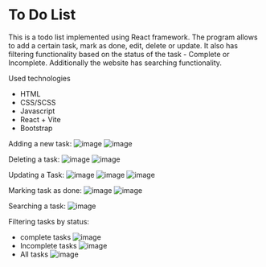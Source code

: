 # To Do List
This is a todo list implemented using React framework. The program allows to add a certain task, mark as done, edit, delete or update. It also has filtering functionality based on the status of the task - Complete or Incomplete. Additionally the website has searching functionality. 

Used technologies
* HTML
* CSS/SCSS
* Javascript
* React + Vite
* Bootstrap



Adding a new task:
![image](https://github.com/user-attachments/assets/adbee1dc-d505-43e0-999f-ef334353ceb6)
![image](https://github.com/user-attachments/assets/7a085d8a-7af4-4a04-9e85-af3d2e04b132)


Deleting a task:
![image](https://github.com/user-attachments/assets/1430d92d-490e-403a-b828-4283065b8dfa)
![image](https://github.com/user-attachments/assets/9169747a-eb0c-4103-8e48-a6d5e8370bc3)


Updating a Task:
![image](https://github.com/user-attachments/assets/acec15f2-aecf-4ad8-b303-3149ca4bed1d)
![image](https://github.com/user-attachments/assets/4275da66-9798-40c4-99e1-466112fe4377)
![image](https://github.com/user-attachments/assets/5b1f4ece-dd92-46ff-a77f-6396a2f47b44)

Marking task as done:
![image](https://github.com/user-attachments/assets/987bbdd2-b747-4463-9ea2-bd0285fd46b6)
![image](https://github.com/user-attachments/assets/d362326c-d64f-45fb-9d8a-41ef5811c9fc)

Searching a task:
![image](https://github.com/user-attachments/assets/78705ac4-b4f5-4a12-b461-19b4e6386e7f)


Filtering tasks by status:
* complete tasks
  ![image](https://github.com/user-attachments/assets/93632919-34d0-4516-8fe7-0a114d19d5af)
* Incomplete tasks
  ![image](https://github.com/user-attachments/assets/ad9763da-a4d4-4855-bc61-f3961621f50f)
* All tasks
  ![image](https://github.com/user-attachments/assets/bc52e891-8881-4aff-88ec-88ab0c41fce2)

  

  

















